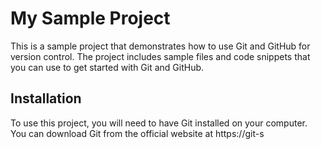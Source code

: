 # My Sample Project

This is a sample project that demonstrates how to use Git and GitHub for version control. The project includes sample files and code snippets that you can use to get started with Git and GitHub.

## Installation

To use this project, you will need to have Git installed on your computer. You can download Git from the official website at https://git-s

